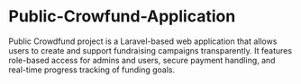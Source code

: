 # Public-Crowfund-Application
Public Crowdfund project is a Laravel-based web application that allows users to create and support fundraising campaigns transparently. It features role-based access for admins and users, secure payment handling, and real-time progress tracking of funding goals.
